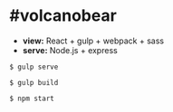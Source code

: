 #volcanobear
===================

* **view:** React + gulp + webpack + sass
* **serve:** Node.js + express

```
$ gulp serve
```

```
$ gulp build
```

```
$ npm start
```
